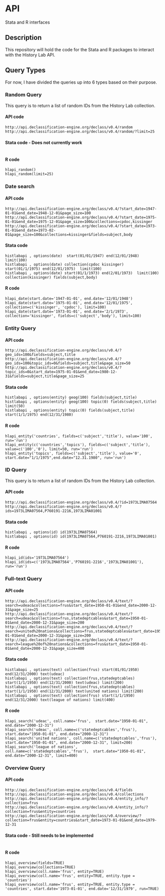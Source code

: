 # API
Stata and R interfaces

## Description
This repository will hold the code for the Stata and R packages to interact with the History Lab API.


## Query Types
For now, I have divided the queries up into 6 types based on their purpose.

### Random Query
This query is to return a list of random IDs from the History Lab collection.

#### API code
```
http://api.declassification-engine.org/declass/v0.4/random
http://api.declassification-engine.org/declass/v0.4/random/?limit=25
```

#### Stata code - Does not currently work
```

```

#### R code
```
hlapi_random()
hlapi_random(limit=25)
```


### Date search

#### API code
```
http://api.declassification-engine.org/declass/v0.4/?start_date=1947-01-01&end_date=1948-12-01&page_size=100
http://api.declassification-engine.org/declass/v0.4/?start_date=1975-01-01&end_date=1975-12-01&page_size=100&collections=cpdoc,kissinger
http://api.declassification-engine.org/declass/v0.4/?start_date=1973-01-01&end_date=1973-02-01&page_size=100&collections=kissinger&fields=subject,body
```
#### Stata code
```
histlabapi , options(date)  start(01/01/1947) end(12/01/1948)  limit(100)
histlabapi , options(date) collection(cpdoc kissinger) start(01/1/1975) end(12/01/1975)  limit(100)
histlabapi , options(date) start(01/1/1973) end(2/01/1973)  limit(100) collection(kissinger) fields(subject,body)
```

#### R code
```
hlapi_date(start.date='1947-01-01', end.date='12/01/1948')
hlapi_date(start.date='1975-01-01', end.date='12/01/1975', collection=c('kissinger', 'cpdoc'), limit=100)
hlapi_date(start.date='1973-01-01', end.date='2/1/1973', collection='kissinger', fields=c('subject','body'), limit=100)
```

### Entity Query

#### API code
```
http://api.declassification-engine.org/declass/v0.4/?geo_ids=100&fields=subject,title
http://api.declassification-engine.org/declass/v0.4/?geo_ids=100&topic_ids=0&fields=subject,title&page_size=50
http://api.declassification-engine.org/declass/v0.4/?topic_ids=0&start_date=1975-01-01&end_date=1980-12-31&fields=subject,title&page_size=25
```

#### Stata code
```
histlabapi , options(entity) geog(100) fields(subject,title)
histlabapi , options(entity) geog(100) topic(0) fields(subject,title) limit(50)
histlabapi , options(entity) topic(0) fields(subject,title) start(1/1/1975) end(12/31/1980)
```

#### R code
```
hlapi_entity('countries', fields=c('subject','title'), value='100', run='run')
hlapi_entity(c('countries','topics'), fields=c('subject','title'), value=c('100','0'), limit=50, run='run')
hlapi_entity('topics', fields=c('subject','title'), value='0', start.date="1/1/1975",end.date="12.31.1980", run='run')
```


### ID Query
This query is to return a list of random IDs from the History Lab collection.

#### API code
```
http://api.declassification-engine.org/declass/v0.4/?id=1973LIMA07564
http://api.declassification-engine.org/declass/v0.4/?ids=1973LIMA07564,P760191-2216,1973LIMA01001
```

#### Stata code
```
histlabapi , options(id) id(1973LIMA07564)
histlabapi , options(id) id(1973LIMA07564,P760191-2216,1973LIMA01001)
```

#### R code
```
hlapi_id(ids='1973LIMA07564')
hlapi_id(ids=c('1973LIMA07564','P760191-2216','1973LIMA01001'), run='run')

```

### Full-text Query

#### API code
```
http://api.declassification-engine.org/declass/v0.4/text/?search=udeac&collections=frus&start_date=1950-01-01&end_date=2000-12-31&page_size=25
http://api.declassification-engine.org/declass/v0.4/text/?search=udeac&collections=frus,statedeptcables&start_date=1950-01-01&end_date=2000-12-31&page_size=200
http://api.declassification-engine.org/declass/v0.4/text/?search=united%20nations&collections=frus,statedeptcables&start_date=1950-01-01&end_date=2000-12-31&page_size=200
http://api.declassification-engine.org/declass/v0.4/text/?search=league%20of%20nations&collections=frus&start_date=1950-01-01&end_date=2000-12-31&page_size=400
```

#### Stata code
```
histlabapi , options(text) collection(frus) start(01/01/1950) end(12/31/2000) text(udeac)
histlabapi , options(text) collection(frus,statedeptcables) start(1/1/1950) end(12/31/2000) text(udeac) limit(200)
histlabapi , options(text) collection(frus,statedeptcables) start(1/1/1950) end(12/31/2000) text(united nations) limit(200)
histlabapi , options(text) collection(frus) start(1/1/1950) end(12/31/2000) text(league of nations) limit(400)
```

#### R code
```
hlapi_search('udeac', coll.name='frus',  start.date="1950-01-01", end.date="2000-12-31")
hlapi_search('udeac', coll.name=c('statedeptcables','frus'),  start.date="1950-01-01", end.date="2000-12-31")
hlapi_search('united nations', coll.name=c('statedeptcables','frus'),  start.date="1950-01-01", end.date="2000-12-31", limit=200)
hlapi_search('league of nations', coll.name=c('statedeptcables','frus'),  start.date="1950-01-01", end.date="2000-12-31", limit=400)

```

### Overview Query

#### API code
```
http://api.declassification-engine.org/declass/v0.4/fields
http://api.declassification-engine.org/declass/v0.4/collections
http://api.declassification-engine.org/declass/v0.4/entity_info/?collection=frus
http://api.declassification-engine.org/declass/v0.4/entity_info/?collection=frus&entity=countries
http://api.declassification-engine.org/declass/v0.4/overview/?collection=frus&entity=countries&start_date=1973-01-01&end_date=1979-12-31

```

#### Stata code - Still needs to be implemented
```

```

#### R code
```
hlapi_overview(fields=TRUE)
hlapi_overview(collections=TRUE)
hlapi_overview(coll.name='frus', entity=TRUE)
hlapi_overview(coll.name='frus', entity=TRUE, entity.type = 'countries')
hlapi_overview(coll.name='frus', entity=TRUE, entity.type = 'countries', start.date='1973-01-01', end.date='12/31/1979', run=TRUE)
```
